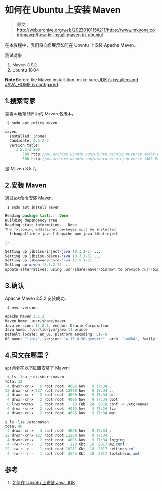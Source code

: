 # 如何在 Ubuntu 上安装 Maven

> 原文：<http://web.archive.org/web/20230101150211/https://www.mkyong.com/maven/how-to-install-maven-in-ubuntu/>

在本教程中，我们将向您展示如何在 Ubuntu 上安装 Apache Maven。

测试对象

1.  Maven 3.5.2
2.  Ubuntu 18.04

**Note**
Before the Maven installation, make sure [JDK is installed and JAVA_HOME is configured](http://web.archive.org/web/20220719083042/http://www.mkyong.com/java/how-to-install-java-jdk-on-ubuntu-linux/).

## 1.搜索专家

查看本地存储库中的 Maven 包版本。

```java
 $ sudo apt policy maven

maven:
  Installed: (none)
  Candidate: 3.5.2-2
  Version table:
     3.5.2-2 500
        500 http://my.archive.ubuntu.com/ubuntu bionic/universe amd64 Packages
        500 http://my.archive.ubuntu.com/ubuntu bionic/universe i386 Packages 
```

是 Maven 3.5.2。

## 2.安装 Maven

通过`apt`命令安装 Maven。

```java
 $ sudo apt install maven

Reading package lists... Done
Building dependency tree       
Reading state information... Done
The following additional packages will be installed:
  libaopalliance-java libapache-pom-java libatinject-

//...

Setting up libsisu-inject-java (0.3.2-2) ...
Setting up libsisu-plexus-java (0.3.3-3) ...
Setting up libmaven3-core-java (3.5.2-2) ...
Setting up maven (3.5.2-2) ...
update-alternatives: using /usr/share/maven/bin/mvn to provide /usr/bin/mvn (mvn) in auto mode 
```

## 3.确认

Apache Maven 3.5.2 安装成功。

```java
 $ mvn -version

Apache Maven 3.5.2
Maven home: /usr/share/maven
Java version: 11.0.1, vendor: Oracle Corporation
Java home: /usr/lib/jvm/java-11-oracle
Default locale: en_US, platform encoding: UTF-8
OS name: "linux", version: "4.15.0-38-generic", arch: "amd64", family: "unix" 
```

## 4.玛文在哪里？

`apt`命令在以下位置安装了 Maven:

```java
 $ ls -lsa /usr/share/maven
total 32
 4 drwxr-xr-x   6 root root  4096 Nov   9 17:34 .
12 drwxr-xr-x 227 root root 12288 Nov   9 17:34 ..
 4 drwxr-xr-x   2 root root  4096 Nov   9 17:34 bin
 4 drwxr-xr-x   2 root root  4096 Nov   9 17:34 boot
 0 lrwxrwxrwx   1 root root    10 Feb  24  2018 conf -> /etc/maven
 4 drwxr-xr-x   2 root root  4096 Nov   9 17:34 lib
 4 drwxr-xr-x   2 root root  4096 Nov   9 17:34 man

$ ls -lsa /etc/maven
total 40
 4 drwxr-xr-x   3 root root  4096 Nov   9 17:34 .
12 drwxr-xr-x 127 root root 12288 Nov   9 17:34 ..
 4 drwxr-xr-x   2 root root  4096 Nov   9 17:34 logging
 4 -rw-r--r--   1 root root   220 Okt  18  2017 m2.conf
12 -rw-r--r--   1 root root 10211 Okt  18  2017 settings.xml
 4 -rw-r--r--   1 root root  3645 Okt  18  2017 toolchains.xml 
```

## 参考

1.  [如何在 Ubuntu 上安装 Java JDK](http://web.archive.org/web/20220719083042/http://www.mkyong.com/java/how-to-install-java-jdk-on-ubuntu-linux/)

<input type="hidden" id="mkyong-current-postId" value="2105">